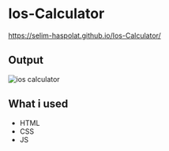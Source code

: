 # Ios-Calculator

https://selim-haspolat.github.io/Ios-Calculator/

## Output

![ios calculator](https://user-images.githubusercontent.com/118964736/211274279-5dace733-b168-4dff-b979-fb4dc76256e4.gif)

## What i used
- HTML
- CSS
- JS
